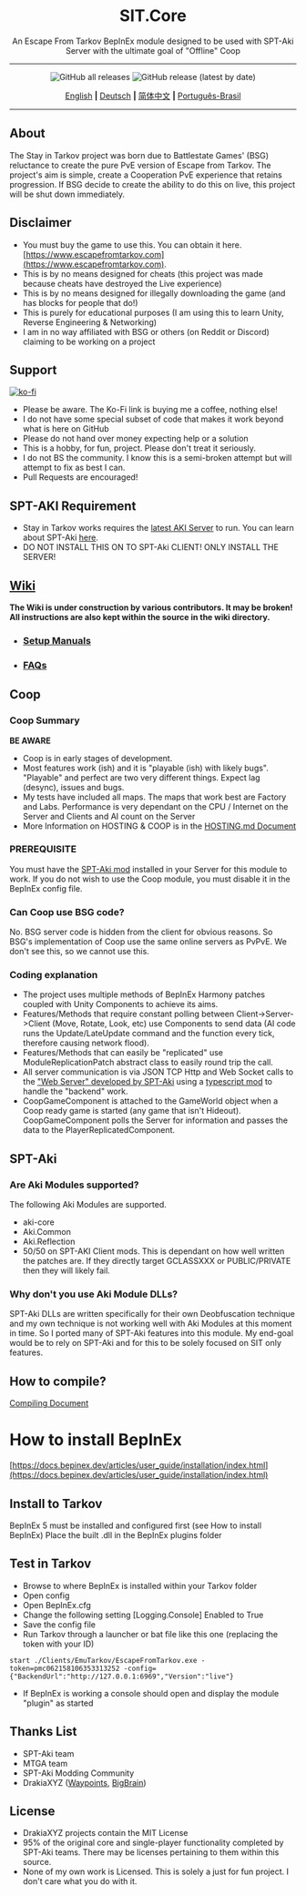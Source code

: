 
<div align=center style="text-align: center">
<h1 style="text-align: center"> SIT.Core </h1>
An Escape From Tarkov BepInEx module designed to be used with SPT-Aki Server with the ultimate goal of "Offline" Coop 
</div>

---

<div align=center>

![GitHub all releases](https://img.shields.io/github/downloads/paulov-t/SIT.Core/total) ![GitHub release (latest by date)](https://img.shields.io/github/downloads/paulov-t/SIT.Core/latest/total)

[English](README.md) **|** [Deutsch](README_DE.md) **|** [简体中文](README_CN.md) **|** [Português-Brasil](README_PO.md)
</div>

---

## About

The Stay in Tarkov project was born due to Battlestate Games' (BSG) reluctance to create the pure PvE version of Escape from Tarkov. 
The project's aim is simple, create a Cooperation PvE experience that retains progression. If BSG decide to create the ability to do this on live, this project will be shut down immediately.

## Disclaimer

* You must buy the game to use this. You can obtain it here. [https://www.escapefromtarkov.com](https://www.escapefromtarkov.com). 
* This is by no means designed for cheats (this project was made because cheats have destroyed the Live experience)
* This is by no means designed for illegally downloading the game (and has blocks for people that do!)
* This is purely for educational purposes (I am using this to learn Unity, Reverse Engineering & Networking)
* I am in no way affiliated with BSG or others (on Reddit or Discord) claiming to be working on a project

## Support

[![ko-fi](https://ko-fi.com/img/githubbutton_sm.svg)](https://ko-fi.com/N4N2IQ7YJ)
* Please be aware. The Ko-Fi link is buying me a coffee, nothing else!
* I do not have some special subset of code that makes it work beyond what is here on GitHub 
* Please do not hand over money expecting help or a solution
* This is a hobby, for fun, project. Please don't treat it seriously.
* I do not BS the community. I know this is a semi-broken attempt but will attempt to fix as best I can.
* Pull Requests are encouraged!

## SPT-AKI Requirement
* Stay in Tarkov works requires the [latest AKI Server](https://dev.sp-tarkov.com/SPT-AKI/Server) to run. You can learn about SPT-Aki [here](https://www.sp-tarkov.com/).
* DO NOT INSTALL THIS ON TO SPT-Aki CLIENT! ONLY INSTALL THE SERVER!

## [Wiki](https://github.com/paulov-t/SIT.Core/wiki)
**The Wiki is under construction by various contributors. It may be broken! All instructions are also kept within the source in the wiki directory.**
  - ### [Setup Manuals](https://github.com/paulov-t/SIT.Core/wiki/Guides-English)
  - ### [FAQs](https://github.com/paulov-t/SIT.Core/wiki/FAQs-English)

## Coop

### Coop Summary
**BE AWARE**
* Coop is in early stages of development. 
* Most features work (ish) and it is "playable (ish) with likely bugs". "Playable" and perfect are two very different things. Expect lag (desync), issues and bugs.
* My tests have included all maps. The maps that work best are Factory and Labs. Performance is very dependant on the CPU / Internet on the Server and Clients and AI count on the Server
* More Information on HOSTING & COOP is in the [HOSTING.md Document](https://github.com/paulov-t/SIT.Core/wiki/en/Guides/HOSTING-English.md)

### PREREQUISITE
You must have the [SPT-Aki mod](https://github.com/paulov-t/SIT.Aki-Server-Mod) installed in your Server for this module to work. If you do not wish to use the Coop module, you must disable it in the BepInEx config file.

### Can Coop use BSG code?
No. BSG server code is hidden from the client for obvious reasons. So BSG's implementation of Coop use the same online servers as PvPvE. We don't see this, so we cannot use this.

### Coding explanation
- The project uses multiple methods of BepInEx Harmony patches coupled with Unity Components to achieve its aims.
- Features/Methods that require constant polling between Client->Server->Client (Move, Rotate, Look, etc) use Components to send data (AI code runs the Update/LateUpdate command and the function every tick, therefore causing network flood).
- Features/Methods that can easily be "replicated" use ModuleReplicationPatch abstract class to easily round trip the call.
- All server communication is via JSON TCP Http and Web Socket calls to the ["Web Server" developed by SPT-Aki](https://dev.sp-tarkov.com/SPT-AKI/Server) using a [typescript mod](https://github.com/paulov-t/SIT.Aki-Server-Mod) to handle the "backend" work.
- CoopGameComponent is attached to the GameWorld object when a Coop ready game is started (any game that isn't Hideout). CoopGameComponent polls the Server for information and passes the data to the PlayerReplicatedComponent.

## SPT-Aki

### Are Aki Modules supported?
The following Aki Modules are supported.
- aki-core
- Aki.Common
- Aki.Reflection
- 50/50 on SPT-AKI Client mods. This is dependant on how well written the patches are. If they directly target GCLASSXXX or PUBLIC/PRIVATE then they will likely fail.

### Why don't you use Aki Module DLLs?
SPT-Aki DLLs are written specifically for their own Deobfuscation technique and my own technique is not working well with Aki Modules at this moment in time.
So I ported many of SPT-Aki features into this module. My end-goal would be to rely on SPT-Aki and for this to be solely focused on SIT only features.

## How to compile? 
[Compiling Document](COMPILE.md)

# How to install BepInEx
[https://docs.bepinex.dev/articles/user_guide/installation/index.html](https://docs.bepinex.dev/articles/user_guide/installation/index.html)

## Install to Tarkov
BepInEx 5 must be installed and configured first (see How to install BepInEx)
Place the built .dll in the BepInEx plugins folder

## Test in Tarkov
- Browse to where BepInEx is installed within your Tarkov folder
- Open config
- Open BepInEx.cfg
- Change the following setting [Logging.Console] Enabled to True
- Save the config file
- Run Tarkov through a launcher or bat file like this one (replacing the token with your ID)
```
start ./Clients/EmuTarkov/EscapeFromTarkov.exe -token=pmc062158106353313252 -config={"BackendUrl":"http://127.0.0.1:6969","Version":"live"}
```
- If BepInEx is working a console should open and display the module "plugin" as started


## Thanks List
- SPT-Aki team
- MTGA team
- SPT-Aki Modding Community
- DrakiaXYZ ([Waypoints](https://github.com/DrakiaXYZ/SPT-Waypoints), [BigBrain](https://github.com/DrakiaXYZ/SPT-BigBrain))

## License

- DrakiaXYZ projects contain the MIT License
- 95% of the original core and single-player functionality completed by SPT-Aki teams. There may be licenses pertaining to them within this source.
- None of my own work is Licensed. This is solely a just for fun project. I don't care what you do with it.
